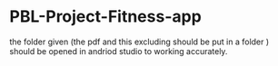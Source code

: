 # PBL-Project-Fitness-app

the folder given (the pdf and this excluding should be put in a folder ) should be opened in andriod studio to working accurately.
